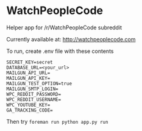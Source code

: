 # WatchPeopleCode
Helper app for /r/WatchPeopleCode subreddit

Currently available at: http://watchpeoplecode.com

To run, create .env file with these contents

```
SECRET_KEY=secret
DATABASE_URL=<your_url>
MAILGUN_API_URL=
MAILGUN_API_KEY=
MAILGUN_TEST_OPTION=true
MAILGUN_SMTP_LOGIN=
WPC_REDDIT_PASSWORD=
WPC_REDDIT_USERNAME=
WPC_YOUTUBE_KEY=
GA_TRACKING_CODE=
```

Then try `foreman run python app.py run`
